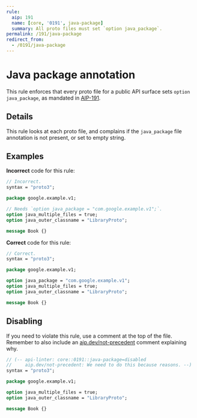 ```yaml
---
rule:
  aip: 191
  name: [core, '0191', java-package]
  summary: All proto files must set `option java_package`.
permalink: /191/java-package
redirect_from:
  - /0191/java-package
---
```


# Java package annotation

This rule enforces that every proto file for a public API surface sets
`option java_package`, as mandated in [AIP-191][].

## Details

This rule looks at each proto file, and complains if the `java_package` file
annotation is not present, or set to empty string.

## Examples

**Incorrect** code for this rule:

```proto
// Incorrect.
syntax = "proto3";

package google.example.v1;

// Needs `option java_package = "com.google.example.v1";`.
option java_multiple_files = true;
option java_outer_classname = "LibraryProto";

message Book {}
```

**Correct** code for this rule:

```proto
// Correct.
syntax = "proto3";

package google.example.v1;

option java_package = "com.google.example.v1";
option java_multiple_files = true;
option java_outer_classname = "LibraryProto";

message Book {}
```

## Disabling

If you need to violate this rule, use a comment at the top of the file.
Remember to also include an [aip.dev/not-precedent][] comment explaining why.

```proto
// (-- api-linter: core::0191::java-package=disabled
//     aip.dev/not-precedent: We need to do this because reasons. --)
syntax = "proto3";

package google.example.v1;

option java_multiple_files = true;
option java_outer_classname = "LibraryProto";

message Book {}
```

[aip-191]: https://aip.dev/191
[aip.dev/not-precedent]: https://aip.dev/not-precedent
